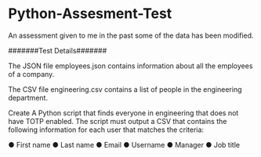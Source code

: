 # Python-Assesment-Test
An assessment given to me in the past some of the data has been modified.


#######Test Details#######

The JSON file employees.json contains information about all the employees of a company.

The CSV file engineering.csv contains a list of people in the engineering department.



Create A Python script that finds everyone in engineering that does not have TOTP enabled. The script must output a CSV that contains the following information for each user that matches the criteria:

●	First name
●	Last name
●	Email
●	Username
●	Manager
●	Job title
